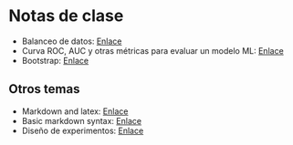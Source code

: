 # Notas de clase

* Balanceo de datos: [Enlace](https://digibuo.uniovi.es/dspace/bitstream/handle/10651/60629/TFM_Joaqu%C3%ADnGarc%C3%ADaAbad.pdf?sequence=4)
* Curva ROC, AUC y otras métricas para evaluar un modelo ML: [Enlace](https://towardsdatascience.com/metrics-to-evaluate-your-machine-learning-algorithm-f10ba6e38234)
* Bootstrap: [Enlace](https://support.minitab.com/es-mx/minitab/20/help-and-how-to/probability-distributions-random-data-and-resampling-analyses/supporting-topics/resampling-analyses/what-is-bootstrapping/)

## Otros temas
* Markdown and latex: [Enlace](https://ashki23.github.io/markdown-latex.html)
* Basic markdown syntax: [Enlace](https://www.markdownguide.org/basic-syntax/)
* Diseño de experimentos: [Enlace](http://ciencias.bogota.unal.edu.co/fileadmin/Facultad_de_Ciencias/Publicaciones/Imagenes/Portadas_Libros/Estadistica/Diseno_de_Experimentos/DisenodeExperimentos.pdf)
